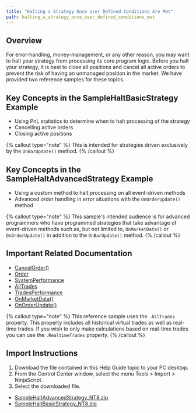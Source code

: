 ```yaml
---
title: "Halting a Strategy Once User Defined Conditions Are Met"
path: halting_a_strategy_once_user_defined_conditions_met
---
```


## Overview

For error-handling, money-management, or any other reason, you may want to halt your strategy from processing its core program logic. Before you halt your strategy, it is best to close all positions and cancel all active orders to prevent the risk of having an unmanaged position in the market. We have provided two reference samples for these topics.

## Key Concepts in the SampleHaltBasicStrategy Example

- Using PnL statistics to determine when to halt processing of the strategy
- Cancelling active orders
- Closing active positions

{% callout type="note" %}
This is intended for strategies driven exclusively by the `OnBarUpdate()` method.
{% /callout %}

## Key Concepts in the SampleHaltAdvancedStrategy Example

- Using a custom method to halt processing on all event-driven methods
- Advanced order handling in error situations with the `OnOrderUpdate()` method

{% callout type="note" %}
This sample's intended audience is for advanced programmers who have programmed strategies that take advantage of event-driven methods such as, but not limited to, `OnMarketData()` or `OnOrderUpdate()` in addition to the `OnBarUpdate()` method.
{% /callout %}

## Important Related Documentation

- [CancelOrder()](cancel)
- [Order](order)
- [SystemPerformance](systemperformance)
- [AllTrades](alltrades)
- [TradesPerformance](tradesperformance)
- [OnMarketData()](onmarketdata)
- [OnOrderUpdate()](onorderupdate)

{% callout type="note" %}
This reference sample uses the `.AllTrades` property. This property includes all historical virtual trades as well as real-time trades. If you wish to only make calculations based on real-time trades you can use the `.RealtimeTrades` property.
{% /callout %}

## Import Instructions

1. Download the file contained in this Help Guide topic to your PC desktop.
2. From the Control Center window, select the menu Tools > Import > NinjaScript.
3. Select the downloaded file.

- [SampleHaltAdvancedStrategy_NT8.zip](https://ninjatrader.com/support/helpGuides/nt8/samples/SampleHaltAdvancedStrategy_NT8.zip)
- [SampleHaltBasicStrategy_NT8.zip](https://ninjatrader.com/support/helpGuides/nt8/samples/SampleHaltBasicStrategy_NT8.zip)
